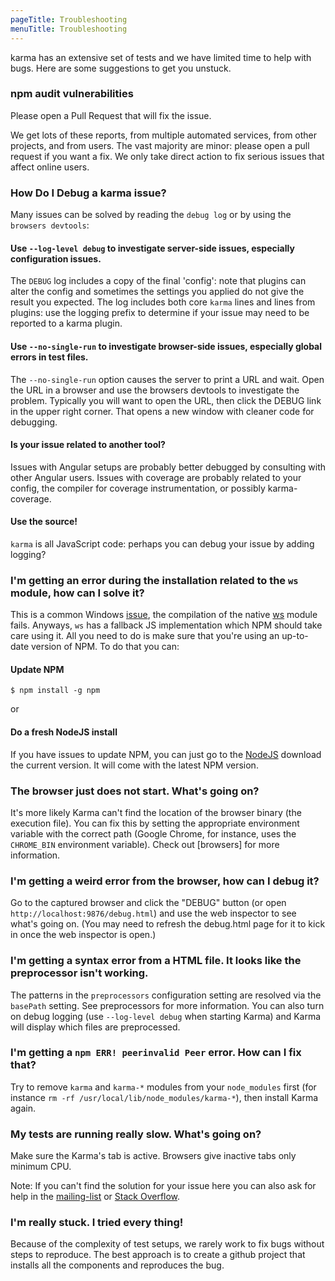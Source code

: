 ```yaml
---
pageTitle: Troubleshooting
menuTitle: Troubleshooting
---
```


karma has an extensive set of tests and we have limited time to help with bugs. Here are some suggestions to get you unstuck.

### npm audit vulnerabilities
Please open a Pull Request that will fix the issue.

We get lots of these reports, from multiple automated services, from other projects, and from users. The vast majority are minor: please open a pull request if you want a fix. We only take direct action to fix serious issues that affect online users.

### How Do I Debug a karma issue?

Many issues can be solved by reading the `debug log` or by using the `browsers devtools`:

#### Use `--log-level debug` to investigate server-side issues, especially configuration issues.
The `DEBUG` log includes a copy of the final 'config': note that plugins can alter the config and sometimes the settings you applied do not give the result you expected. The log includes both core `karma` lines and lines from plugins: use the logging prefix to determine if your issue may need to be reported to a karma plugin.

#### Use `--no-single-run` to investigate browser-side issues, especially global errors in test files.
The `--no-single-run` option causes the server to print a URL and wait.  Open the URL in a browser and use the browsers devtools to investigate the problem. Typically you will want to open the URL, then click the DEBUG link in the upper right corner. That opens a new window with cleaner code for debugging.

#### Is your issue related to another tool?
Issues with Angular setups are probably better debugged by consulting with other Angular users.  Issues with coverage are probably related to your config, the compiler for coverage instrumentation, or possibly karma-coverage.

#### Use the source!
`karma` is all JavaScript code: perhaps you can debug your issue by adding logging?

### I'm getting an error during the installation related to the ```ws``` module, how can I solve it?
This is a common Windows [issue](https://github.com/einaros/ws/issues/178), the compilation of the native [ws](https://www.npmjs.org/package/ws) module fails. Anyways, ```ws``` has a fallback JS implementation which NPM should take care using it. All you need to do is make sure that you're using an up-to-date version of NPM. To do that you can:

#### Update NPM
```$ npm install -g npm```

or

#### Do a fresh NodeJS install
If you have issues to update NPM, you can just go to the [NodeJS](http://nodejs.org/) download the current version. It will come with the latest NPM version.


### The browser just does not start. What's going on?
It's more likely Karma can't find the location of the browser binary (the execution file). You can fix this by setting
the appropriate environment variable with the correct path (Google Chrome, for instance, uses the `CHROME_BIN` environment variable).
Check out [browsers] for more information.


### I'm getting a weird error from the browser, how can I debug it?
Go to the captured browser and click the "DEBUG" button (or open `http://localhost:9876/debug.html`)
and use the web inspector to see what's going on. (You may need to refresh the debug.html page for it to kick in once
the web inspector is open.)


### I'm getting a syntax error from a HTML file. It looks like the preprocessor isn't working.
The patterns in the `preprocessors` configuration setting are resolved via the `basePath` setting.
See preprocessors for more information. You can also turn on debug logging (use `--log-level debug` when starting Karma)
and Karma will display which files are preprocessed.


### I'm getting a `npm ERR! peerinvalid Peer` error. How can I fix that?
Try to remove `karma` and `karma-*` modules from your `node_modules` first (for instance `rm -rf /usr/local/lib/node_modules/karma-*`), then install Karma again.


### My tests are running really slow. What's going on?
Make sure the Karma's tab is active. Browsers give inactive tabs only minimum CPU.

Note: If you can't find the solution for your issue here you can also ask for help in the [mailing-list](https://groups.google.com/d/forum/karma-users) or [Stack Overflow](http://stackoverflow.com/questions/tagged/karma-runner).

### I'm really stuck. I tried every thing!
Because of the complexity of test setups, we rarely work to fix bugs without steps to reproduce. The best approach is to create a github project that installs all the components and reproduces the bug.

